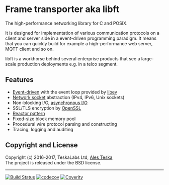 # Frame transporter aka libft

The high-performance networking library for C and POSIX.

It is designed for implementation of various communication protocols on a client and server side in a event-driven programming paradigm. It means that you can quickly build for example a high-performance web server, MQTT client and so on.

libft is a workhorse behind several enterprise products that see a large-scale production deployments e.g. in a telco segment.

## Features

* [Event-driven](https://en.wikipedia.org/wiki/Event-driven) with the event loop provided by [libev](http://software.schmorp.de/pkg/libev.html)
* [Network socket](https://en.wikipedia.org/wiki/Network_socket) abstraction (IPv4, IPv6, Unix sockets)
* Non-blocking I/O, [asynchronous I/O](https://en.wikipedia.org/wiki/Asynchronous_I/O)
* SSL/TLS encryption by [OpenSSL](https://www.openssl.org)
* [Reactor pattern](https://en.wikipedia.org/wiki/Reactor_pattern)
* Fixed-size block memory pool
* Procedural wire protocol parsing and constructing
* Tracing, logging and auditing


## Copyright and License

Copyright (c) 2016-2017, TeskaLabs Ltd, [Ales Teska](https://github.com/ateska)  
The project is released under the BSD license.

---
[![Build Status](https://travis-ci.org/TeskaLabs/Frame-Transporter.svg?branch=master)](https://travis-ci.org/TeskaLabs/Frame-Transporter)
[![codecov](https://codecov.io/gh/TeskaLabs/Frame-Transporter/branch/master/graph/badge.svg)](https://codecov.io/gh/TeskaLabs/Frame-Transporter)
[![Coverity](https://scan.coverity.com/projects/9946/badge.svg)](https://scan.coverity.com/projects/teskalabs-frame_transporter)
